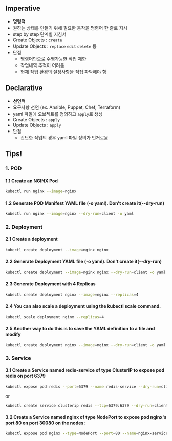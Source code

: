 ## Imperative
+ **명령적**
+ 원하는 상태를 만들기 위해 필요한 동작을 명령어 한 줄로 지시
+ step by step 단계별 지침서
+ Create Objects : `create`
+ Update Objects : `replace` `edit` `delete` 등
+ 단점
  + 명령어만으로 수행가능한 작업 제한
  + 작업내역 추적이 어려움
  + 현재 작업 환경의 설정사항을 직접 파악해야 함

## Declarative
+ **선언적**
+ 요구사항 선언 (ex. Ansible, Puppet, Chef, Terraform)
+ yaml 파일에 오브젝트를 정의하고 `apply`로 생성
+ Create Objects : `apply`
+ Update Objects : `apply`
+ 단점
  + 간단한 작업의 경우 yaml 파일 정의가 번거로움


## Tips!
### 1. POD
#### 1.1 Create an NGINX Pod
```bash
kubectl run nginx --image=nginx
```
#### 1.2 Generate POD Manifest YAML file (-o yaml). Don't create it(--dry-run)
```bash
kubectl run nginx --image=nginx --dry-run=client -o yaml
```


### 2. Deployment
#### 2.1 Create a deployment
```bash
kubectl create deployment --image=nginx nginx
```
#### 2.2 Generate Deployment YAML file (-o yaml). Don't create it(--dry-run)
```bash
kubectl create deployment --image=nginx nginx --dry-run=client -o yaml
```
#### 2.3 Generate Deployment with 4 Replicas
```bash
kubectl create deployment nginx --image=nginx --replicas=4
```
#### 2.4 You can also scale a deployment using the kubectl scale command.
```bash
kubectl scale deployment nginx --replicas=4
```
#### 2.5 Another way to do this is to save the YAML definition to a file and modify
```bash
kubectl create deployment nginx --image=nginx --dry-run=client -o yaml > nginx-deployment.yaml
```


### 3. Service
#### 3.1 Create a Service named redis-service of type ClusterIP to expose pod redis on port 6379
```bash
kubectl expose pod redis --port=6379 --name redis-service --dry-run=client -o yaml
```
or
```bash
kubectl create service clusterip redis --tcp=6379:6379 --dry-run=client -o yaml
```
#### 3.2 Create a Service named nginx of type NodePort to expose pod nginx's port 80 on port 30080 on the nodes:
```bash
kubectl expose pod nginx --type=NodePort --port=80 --name=nginx-service --dry-run=client -o yaml
```
